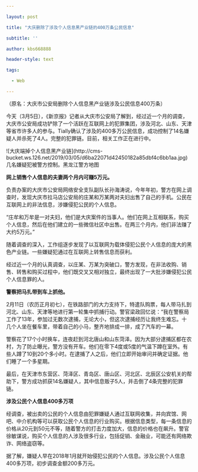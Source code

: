 ```yaml
---

layout: post

title: "大庆删除了涉及个人信息黑产业链的400万条公民信息"

subtitle: ''

author: kbs668888

header-style: text

tags:

  - Web

---
```


（原名：大庆市公安局删除个人信息黑产业链涉及公民信息400万条）

今天（3月5日），《新京报》记者从大庆市公安局了解到，经过近一个月的调查，大庆市公安局成功铲除了一个活跃在互联网上的犯罪集团，涉及河北、山东、天津等省市许多人的参与。Tially确认了涉及的400多万公民信息，成功控制了14名嫌疑人并杀死了4人。完整的犯罪链。目前，相关工作正在进行中。

![大庆端掉个人信息黑产业链](http://cms-
bucket.ws.126.net/2019/03/05/d6ba22071d42450182a85dbf4c6bb1aa.jpg)几名嫌疑犯被警方控制。黑龙江警方地图

 **网上销售个人信息的夫妻两个月内可赚5万元。**

负责办案的大庆市公安局网络安全支队副队长孙海涛说，今年年初，警方在网上调查时，发现大庆市拉马店公安局的庄某和万某两对夫妇出售了自己的手机。公民在互联网上的非法信息，涉嫌侵犯公民的个人信息。

“庄牟和万牟是一对夫妇，他们是大庆案件的当事人。他们在网上互相联系，购买个人信息，然后在他们建立的一些微信社区中出售。在两三个月内，他们非法赚了大约5万元。”

随着调查的深入，工作组逐步发现了以互联网为载体侵犯公民个人信息的庞大的黑色产业链。一些嫌疑犯通过在互联网上转售信息而获利。

经过近一个月的认真调查，以庄某、万某为突破口，警方发现，在非法收购、销售、转售和购买过程中，他们既交叉又相对独立，最终出现了一大批涉嫌侵犯公民个人信息罪的人。

 **警察把马扎带到车上抓他。**

2月11日（农历正月初七），在铁路部门的大力支持下，特遣队购票，每人带马扎到河北、山东、天津等地进行第一轮集中抓捕行动。警官梁政回忆说：“我在警察局工作了13年，参加过无数次逮捕，无论大小，但这次逮捕经历让我终生难忘。十几个人坐在餐车里，带着自己的小马，整齐地排成一排，成了汽车的一幕。

警察花了17个小时换车，连夜赶到河北唐山和山东菏泽。因为大部分逮捕区都在农村，为了防止曝光，警方没有开车。他们在零下4度或5度的气温下蹲在室外。有些人蹲了10到20个多小时。在逮捕了人之后，他们立即开始审问并确定证据。他们睡了一个多星期。

最后，在天津市东营区、菏泽区、青岛区、唐山区、河北区、北辰区公安机关的帮助下，警方成功抓获14名嫌疑人，其中信息贩子5人，并击倒了4条完整的犯罪链。

 **涉及公民个人信息400多万项**

经调查，被出卖的公民的个人信息由犯罪嫌疑人通过互联网收集，并向宾馆、网吧、中介机构等可以获取公民个人信息的行业购买。根据信息类型，每一条信息的价格从20元到50元不等，随着警方的打击力度加大，信息的价格也在飙升。警官徐敏谋说，购买个人信息的人涉及很多行业，包括促销、金融业，可能还有网络欺诈、网络盗窃等。

据了解，嫌疑人早在2018年1月就开始侵犯公民的个人信息。涉及公民个人信息400多万项，初步调查金额200多万元。

